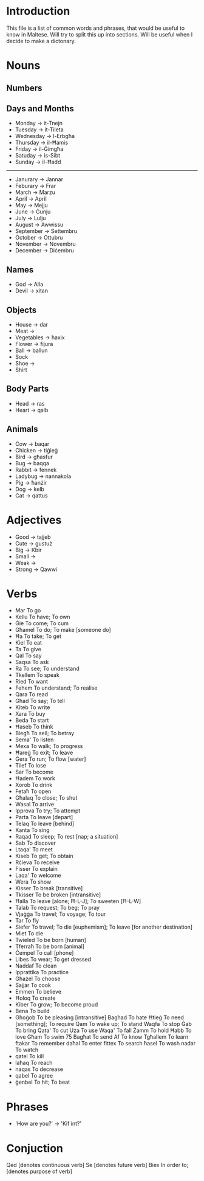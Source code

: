 # Introduction
This file is a list of common words and phrases, that would be useful to know in Maltese. Will try to split this up into sections. Will be useful when I decide to make a dictonary.
# Nouns
## Numbers
## Days and Months
- Monday -> it-Tnejn
- Tuesday -> it-Tileta
- Wednesday -> l-Erbgħa
- Thursday -> il-Ħamis
- Friday -> il-Ġimgħa
- Satuday -> is-Sibt
- Sunday -> il-Ħadd
----
- Janurary -> Jannar
- Feburary -> Frar
- March -> Marzu
- April -> April
- May -> Mejju
- June -> Ġunju
- July -> Lulju
- August -> Awwissu
- September -> Settembru
- October -> Ottubru
- November -> Novembru
- December -> Diċembru
## Names
- God -> Alla
- Devil -> xitan
## Objects
- House -> dar
- Meat ->
- Vegetables -> ħaxix
- Flower -> fijura
- Ball -> ballun
- Sock
- Shoe ->
- Shirt
## Body Parts
- Head -> ras
- Heart -> qalb
## Animals
- Cow -> baqar
- Chicken -> tiġieġ
- Bird -> għasfur
- Bug -> baqqa
- Rabbit -> fennek
- Ladybug -> nannakola
- Pig -> ħanżir
- Dog -> kelb
- Cat -> qattus
# Adjectives
- Good -> tajjeb
- Cute -> gustuż
- Big -> Kbir
- Small ->
- Weak ->
- Strong -> Qawwi
# Verbs
- Mar	To go
- Kellu	To have; To own
- Ġie	To come; To cum
- Għamel	To do; To make [someone do]
- Ħa	To take; To get
- Kiel	To eat
- Ta	To give
- Qal	To say
- Saqsa	To ask
- Ra	To see; To understand
- Tkellem	To speak
- Ried	To want
- Fehem	To understand; To realise
- Qara	To read
- Għad	To say; To tell
- Kiteb	To write
- Xara	To buy
- Beda	To start
- Ħaseb	To think
- Biegħ	To sell; To betray
- Sema'	To listen
- Mexa	To walk; To progress
- Ħareġ	To exit; To leave
- Ġera	To run; To flow [water]
- Tilef	To lose
- Sar	To become
- Ħadem	To work
- Xorob	To drink
- Fetaħ	To open
- Għalaq	To close; To shut
- Wasal	To arrive
- Ipprova	To try; To attempt
- Parta	To leave [depart]
- Telaq	To leave [behind]
- Kanta	To sing
- Raqad	To sleep; To rest [nap; a situation]
- Sab	To discover
- Ltaqa'	To meet
- Kiseb	To get; To obtain
- Rċieva	To receive
- Fisser	To explain
- Laqa'	To welcome
- Wera	To show
- Kisser	To break [transitive]
- Tkisser	To be broken [intransitive]
- Ħalla	To leave [alone; Ħ-L-J]; To sweeten [Ħ-L-W]
- Talab	To request; To beg; To pray
- Vjaġġa	To travel; To voyage; To tour
- Tar	To fly
- Siefer	To travel; To die [euphemism]; To leave [for another destination]
- Miet	To die
- Twieled	To be born [human]
- Tferraħ	To be born [animal]
- Ċempel	To call [phone]
- Libes	To wear; To get dressed
- Naddaf	To clean
- Ipprattika	To practice
- Għażel	To choose
- Sajjar	To cook
- Emmen	To believe
- Ħoloq	To create
- Kiber	To grow; To become proud
- Bena	To build
- Għoġob	To be pleasing [intransitive]
Bagħad	To hate
Ħtieġ	To need [something]; To require
Qam	To wake up; To stand
Waqfa	To stop
Ġab	To bring
Qata'	To cut
Uża	To use
Waqa'	To fall
Żamm	To hold
Ħabb	To love
Għam	To swim
75
Bagħat	To send
Af	To know
Tgħallem	To learn
ftakar	To remember
daħal	To enter
fittex	To search
ħasel	To wash
nadar	To watch
- qatel	To kill
- laħaq	To reach
- naqas	To decrease
- qabel	To agree
- ġenbel	To hit; To beat
# Phrases
- 'How are you?' -> 'Kif int?'
# Conjuction
Qed	[denotes continuous verb]
Se	[denotes future verb]
Biex	In order to; [denotes purpose of verb]
